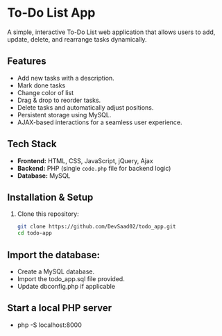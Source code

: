 # To-Do List App

A simple, interactive To-Do List web application that allows users to add, update, delete, and rearrange tasks dynamically.

## Features
- Add new tasks with a description.
- Mark done tasks
- Change color of list
- Drag & drop to reorder tasks.
- Delete tasks and automatically adjust positions.
- Persistent storage using MySQL.
- AJAX-based interactions for a seamless user experience.

## Tech Stack
- **Frontend:** HTML, CSS, JavaScript, jQuery, Ajax  
- **Backend:** PHP (single `code.php` file for backend logic)  
- **Database:** MySQL  

## Installation & Setup
1. Clone this repository:
   ```bash
   git clone https://github.com/DevSaad02/todo_app.git
   cd todo-app

## Import the database:

- Create a MySQL database.
- Import the todo_app.sql file provided.
- Update dbconfig.php if applicable

## Start a local PHP server

- php -S localhost:8000
